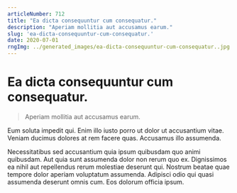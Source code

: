 ```yaml
---
articleNumber: 712
title: "Ea dicta consequuntur cum consequatur."
description: "Aperiam mollitia aut accusamus earum."
slug: 'ea-dicta-consequuntur-cum-consequatur.'
date: 2020-07-01
rngImg: ../generated_images/ea-dicta-consequuntur-cum-consequatur..jpg
---
```


# Ea dicta consequuntur cum consequatur.

> Aperiam mollitia aut accusamus earum.

Eum soluta impedit qui. Enim illo iusto porro ut dolor ut accusantium vitae. Veniam ducimus dolores at rem facere quas. Accusamus illo assumenda.
 Necessitatibus sed accusantium quia ipsum quibusdam quo animi quibusdam. Aut quia sunt assumenda dolor non rerum quo ex. Dignissimos ea nihil aut repellendus rerum molestiae deserunt qui. Nostrum beatae quae tempore dolor aperiam voluptatum assumenda. Adipisci odio qui quasi assumenda deserunt omnis cum. Eos dolorum officia ipsum.
